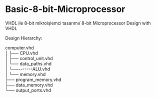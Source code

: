 # Basic-8-bit-Microprocessor
VHDL ile 8-bit mikroişlemci tasarımı/ 8-bit Microprocessor Design with VHDL


Design Hierarchy:

computer.vhd                          
│
├── CPU.vhd                           
│   ├── control_unit.vhd             
│   └── data_paths.vhd              
│       └──-------ALU.vhd                  
│
└── memory.vhd                       
    ├── program_memory.vhd         
    ├── data_memory.vhd            
    └── output_ports.vhd          

     
